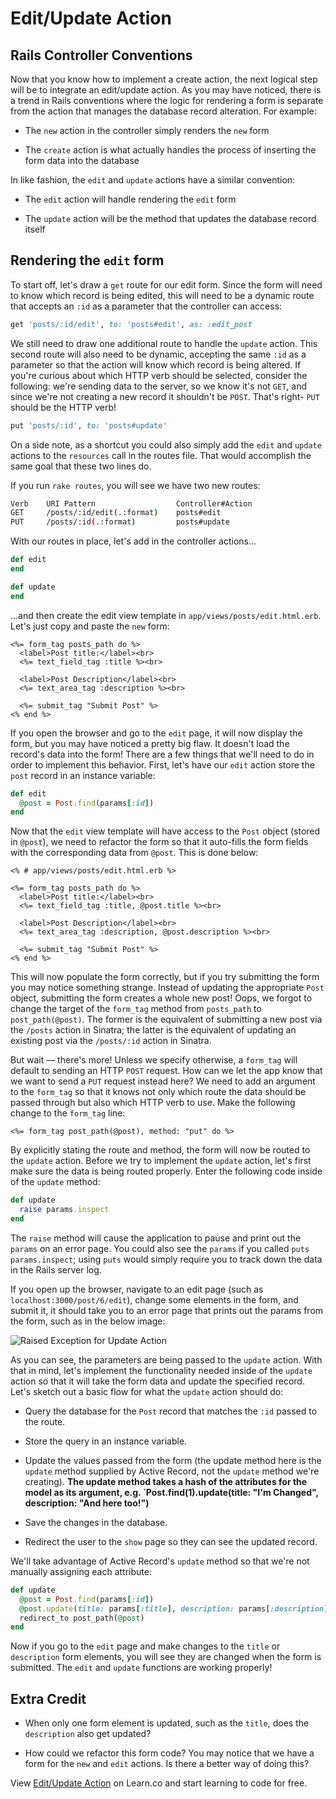 # Edit/Update Action

## Rails Controller Conventions

Now that you know how to implement a create action, the next logical step will be to integrate an edit/update action. As you may have noticed, there is a trend in Rails conventions where the logic for rendering a form is separate from the action that manages the database record alteration. For example:

* The `new` action in the controller simply renders the `new` form

* The `create` action is what actually handles the process of inserting the form data into the database

In like fashion, the `edit` and `update` actions have a similar convention:

* The `edit` action will handle rendering the `edit` form

* The `update` action will be the method that updates the database record itself


## Rendering the `edit` form

To start off, let's draw a `get` route for our edit form. Since the form will need to know which record is being edited, this will need to be a dynamic route that accepts an `:id` as a parameter that the controller can access:

```ruby
get 'posts/:id/edit', to: 'posts#edit', as: :edit_post
```

We still need to draw one additional route to handle the `update` action. This second route will also need to be dynamic, accepting the same `:id` as a parameter so that the action will know which record is being altered. If you're curious about which HTTP verb should be selected, consider the following: we're sending data to the server, so we know it's not `GET`, and since we're not creating a new record it shouldn't be `POST`. That's right- `PUT` should be the HTTP verb!

```ruby
put 'posts/:id', to: 'posts#update'
```

On a side note, as a shortcut you could also simply add the `edit` and `update` actions to the `resources` call in the routes file. That would accomplish the same goal that these two lines do.

If you run `rake routes`, you will see we have two new routes:

```bash
Verb    URI Pattern                  Controller#Action
GET     /posts/:id/edit(.:format)    posts#edit
PUT     /posts/:id(.:format)         posts#update
```

With our routes in place, let's add in the controller actions...

```ruby
def edit
end

def update
end
```

...and then create the edit view template in `app/views/posts/edit.html.erb`. Let's just copy and paste the `new` form:

```erb
<%= form_tag posts_path do %>
  <label>Post title:</label><br>
  <%= text_field_tag :title %><br>

  <label>Post Description</label><br>
  <%= text_area_tag :description %><br>

  <%= submit_tag "Submit Post" %>
<% end %>
```

If you open the browser and go to the `edit` page, it will now display the form, but you may have noticed a pretty big flaw. It doesn't load the record's data into the form! There are a few things that we'll need to do in order to implement this behavior. First, let's have our `edit` action store the `post` record in an instance variable:

```ruby
def edit
  @post = Post.find(params[:id])
end
```

Now that the `edit` view template will have access to the `Post` object (stored in `@post`), we need to refactor the form so that it auto-fills the form fields with the corresponding data from `@post`. This is done below:

```erb
<% # app/views/posts/edit.html.erb %>

<%= form_tag posts_path do %>
  <label>Post title:</label><br>
  <%= text_field_tag :title, @post.title %><br>

  <label>Post Description</label><br>
  <%= text_area_tag :description, @post.description %><br>

  <%= submit_tag "Submit Post" %>
<% end %>
```

This will now populate the form correctly, but if you try submitting the form you may notice something strange. Instead of updating the appropriate `Post` object, submitting the form creates a whole new post! Oops, we forgot to change the target of the `form_tag` method from `posts_path` to `post_path(@post)`. The former is the equivalent of submitting a new post via the `/posts` action in Sinatra; the latter is the equivalent of updating an existing post via the `/posts/:id` action in Sinatra.

But wait –– there's more! Unless we specify otherwise, a `form_tag` will default to sending an HTTP `POST` request. How can we let the app know that we want to send a `PUT` request instead here? We need to add an argument to the `form_tag` so that it knows not only which route the data should be passed through but also which HTTP verb to use. Make the following change to the `form_tag` line:

```erb
<%= form_tag post_path(@post), method: "put" do %>
```

By explicitly stating the route and method, the form will now be routed to the `update` action. Before we try to implement the `update` action, let's first make sure the data is being routed properly. Enter the following code inside of the `update` method:

```ruby
def update
  raise params.inspect
end
```

The `raise` method will cause the application to pause and print out the `params` on an error page. You could also see the `params` if you called `puts params.inspect`; using `puts` would simply require you to track down the data in the Rails server log.

If you open up the browser, navigate to an edit page (such as `localhost:3000/post/6/edit`), change some elements in the form, and submit it, it should take you to an error page that prints out the params from the form, such as in the below image:

![Raised Exception for Update Action](https://s3.amazonaws.com/flatiron-bucket/readme-lessons/update_raised_exception.png)

As you can see, the parameters are being passed to the `update` action. With that in mind, let's implement the functionality needed inside of the `update` action so that it will take the form data and update the specified record. Let's sketch out a basic flow for what the `update` action should do:

* Query the database for the `Post` record that matches the `:id` passed to the route.

* Store the query in an instance variable.

* Update the values passed from the form (the update method here is the `update` method supplied by Active Record, not the `update` method we're creating). **The update method takes a hash of the attributes for the model as its argument, e.g. `Post.find(1).update(title: "I'm Changed", description: "And here too!")**

* Save the changes in the database.

* Redirect the user to the `show` page so they can see the updated record.


We'll take advantage of Active Record's `update` method so that we're not manually assigning each attribute:

```ruby
def update
  @post = Post.find(params[:id])
  @post.update(title: params[:title], description: params[:description])
  redirect_to post_path(@post)
end
```

Now if you go to the `edit` page and make changes to the `title` or `description` form elements, you will see they are changed when the form is submitted. The `edit` and `update` functions are working properly!


## Extra Credit

* When only one form element is updated, such as the `title`, does the `description` also get updated?

* How could we refactor this form code? You may notice that we have a form for the `new` and `edit` actions. Is there a better way of doing this?

<p data-visibility='hidden'>View <a href='https://learn.co/lessons/rails-edit-update-action-readme' title='Edit/Update Action'>Edit/Update Action</a> on Learn.co and start learning to code for free.</p>
